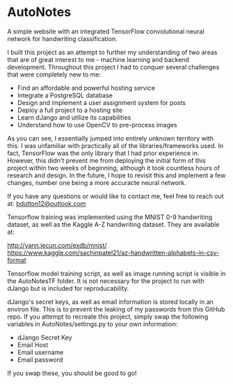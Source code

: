 # AutoNotes
A simple website with an integrated TensorFlow convolutional neural network for handwriting classification.

I built this project as an attempt to further my understanding of two areas that are of great interest to me - machine learning and backend development. Throughout this project I had to conquer several challenges that were completely new to me:
 
 - Find an affordable and powerful hosting service
 - Integrate a PostgreSQL database
 - Design and implement a user assignment system for posts
 - Deploy a full project to a hosting site
 - Learn dJango and utilize its capabilities
 - Understand how to use OpenCV to pre-process images

As you can see, I essentially jumped into entirely unknown territory with this. I was unfamiliar with practically all of the libraries/frameworks used. In fact, TensorFlow was the only library that I had prior experience in. However, this didn't prevent me from deploying the initial form of this project within two weeks of beginning, although it took countless hours of research and design. In the future, I hope to revisit this and implement a few changes, number one being a more accuracte neural network.

If you have any questions or would like to contact me, feel free to reach out at: bdutton12@outlook.com


Tensorflow training was implemented using the MNIST 0-9 handwriting dataset, as well as the Kaggle A-Z handwriting dataset. They are available at:

http://yann.lecun.com/exdb/mnist/
https://www.kaggle.com/sachinpatel21/az-handwritten-alphabets-in-csv-format

Tensorflow model training script, as well as image running script is visible in the AutoNotesTF folder. It is not necessary for the project to run with dJango but is included for reproducability.

dJango's secret keys, as well as email information is stored locally in an environ file. This is to prevent the leaking of my passwords from this GitHub repo. If you attempt to recreate this project, simply swap the following variables in AutoNotes/settings.py to your own information:
 - dJango Secret Key
 - Email Host
 - Email username
 - Email password

If you swap these, you should be good to go!